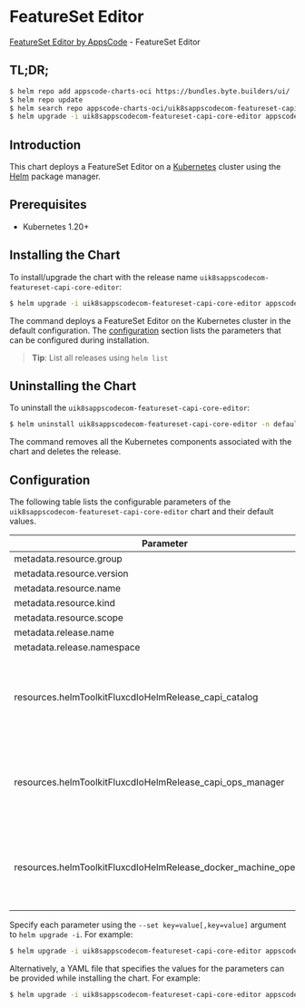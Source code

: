 # FeatureSet Editor

[FeatureSet Editor by AppsCode](https://byte.builders) - FeatureSet Editor

## TL;DR;

```bash
$ helm repo add appscode-charts-oci https://bundles.byte.builders/ui/
$ helm repo update
$ helm search repo appscode-charts-oci/uik8sappscodecom-featureset-capi-core-editor --version=v0.4.19
$ helm upgrade -i uik8sappscodecom-featureset-capi-core-editor appscode-charts-oci/uik8sappscodecom-featureset-capi-core-editor -n default --create-namespace --version=v0.4.19
```

## Introduction

This chart deploys a FeatureSet Editor on a [Kubernetes](http://kubernetes.io) cluster using the [Helm](https://helm.sh) package manager.

## Prerequisites

- Kubernetes 1.20+

## Installing the Chart

To install/upgrade the chart with the release name `uik8sappscodecom-featureset-capi-core-editor`:

```bash
$ helm upgrade -i uik8sappscodecom-featureset-capi-core-editor appscode-charts-oci/uik8sappscodecom-featureset-capi-core-editor -n default --create-namespace --version=v0.4.19
```

The command deploys a FeatureSet Editor on the Kubernetes cluster in the default configuration. The [configuration](#configuration) section lists the parameters that can be configured during installation.

> **Tip**: List all releases using `helm list`

## Uninstalling the Chart

To uninstall the `uik8sappscodecom-featureset-capi-core-editor`:

```bash
$ helm uninstall uik8sappscodecom-featureset-capi-core-editor -n default
```

The command removes all the Kubernetes components associated with the chart and deletes the release.

## Configuration

The following table lists the configurable parameters of the `uik8sappscodecom-featureset-capi-core-editor` chart and their default values.

|                            Parameter                             | Description |                                                                                                                                                                                                                                                                                                                                          Default                                                                                                                                                                                                                                                                                                                                           |
|------------------------------------------------------------------|-------------|--------------------------------------------------------------------------------------------------------------------------------------------------------------------------------------------------------------------------------------------------------------------------------------------------------------------------------------------------------------------------------------------------------------------------------------------------------------------------------------------------------------------------------------------------------------------------------------------------------------------------------------------------------------------------------------------|
| metadata.resource.group                                          |             | <code>ui.k8s.appscode.com</code>                                                                                                                                                                                                                                                                                                                                                                                                                                                                                                                                                                                                                                                           |
| metadata.resource.version                                        |             | <code>v1alpha1</code>                                                                                                                                                                                                                                                                                                                                                                                                                                                                                                                                                                                                                                                                      |
| metadata.resource.name                                           |             | <code>featuresets</code>                                                                                                                                                                                                                                                                                                                                                                                                                                                                                                                                                                                                                                                                   |
| metadata.resource.kind                                           |             | <code>FeatureSet</code>                                                                                                                                                                                                                                                                                                                                                                                                                                                                                                                                                                                                                                                                    |
| metadata.resource.scope                                          |             | <code>Cluster</code>                                                                                                                                                                                                                                                                                                                                                                                                                                                                                                                                                                                                                                                                       |
| metadata.release.name                                            |             | <code>RELEASE-NAME</code>                                                                                                                                                                                                                                                                                                                                                                                                                                                                                                                                                                                                                                                                  |
| metadata.release.namespace                                       |             | <code>default</code>                                                                                                                                                                                                                                                                                                                                                                                                                                                                                                                                                                                                                                                                       |
| resources.helmToolkitFluxcdIoHelmRelease_capi_catalog            |             | <code>{"apiVersion":"helm.toolkit.fluxcd.io/v2","kind":"HelmRelease","metadata":{"labels":{"app.kubernetes.io/component":"capi-catalog"},"name":"capi-catalog","namespace":"kubeops"},"spec":{"chart":{"spec":{"chart":"capi-catalog","sourceRef":{"kind":"HelmRepository","name":"appscode-charts-oci","namespace":"kubeops"},"version":"v2024.5.14"}},"install":{"crds":"CreateReplace","createNamespace":true,"remediation":{"retries":-1}},"interval":"5m","releaseName":"capi-catalog","storageNamespace":"capi-cluster","targetNamespace":"capi-cluster","timeout":"30m","upgrade":{"crds":"CreateReplace","remediation":{"retries":-1}}}}</code>                                    |
| resources.helmToolkitFluxcdIoHelmRelease_capi_ops_manager        |             | <code>{"apiVersion":"helm.toolkit.fluxcd.io/v2","kind":"HelmRelease","metadata":{"labels":{"app.kubernetes.io/component":"capi-ops-manager"},"name":"capi-ops-manager","namespace":"kubeops"},"spec":{"chart":{"spec":{"chart":"capi-ops-manager","sourceRef":{"kind":"HelmRepository","name":"appscode-charts-oci","namespace":"kubeops"},"version":"v2024.5.14"}},"install":{"crds":"CreateReplace","createNamespace":true,"remediation":{"retries":-1}},"interval":"5m","releaseName":"capi-ops-manager","storageNamespace":"capi-cluster","targetNamespace":"capi-cluster","timeout":"30m","upgrade":{"crds":"CreateReplace","remediation":{"retries":-1}}}}</code>                    |
| resources.helmToolkitFluxcdIoHelmRelease_docker_machine_operator |             | <code>{"apiVersion":"helm.toolkit.fluxcd.io/v2","kind":"HelmRelease","metadata":{"labels":{"app.kubernetes.io/component":"docker-machine-operator"},"name":"docker-machine-operator","namespace":"kubeops"},"spec":{"chart":{"spec":{"chart":"docker-machine-operator","sourceRef":{"kind":"HelmRepository","name":"appscode-charts-oci","namespace":"kubeops"},"version":"v2023.10.18"}},"install":{"crds":"CreateReplace","createNamespace":true,"remediation":{"retries":-1}},"interval":"5m","releaseName":"docker-machine-operator","storageNamespace":"kubeops","targetNamespace":"kubeops","timeout":"30m","upgrade":{"crds":"CreateReplace","remediation":{"retries":-1}}}}</code> |


Specify each parameter using the `--set key=value[,key=value]` argument to `helm upgrade -i`. For example:

```bash
$ helm upgrade -i uik8sappscodecom-featureset-capi-core-editor appscode-charts-oci/uik8sappscodecom-featureset-capi-core-editor -n default --create-namespace --version=v0.4.19 --set metadata.resource.group=ui.k8s.appscode.com
```

Alternatively, a YAML file that specifies the values for the parameters can be provided while
installing the chart. For example:

```bash
$ helm upgrade -i uik8sappscodecom-featureset-capi-core-editor appscode-charts-oci/uik8sappscodecom-featureset-capi-core-editor -n default --create-namespace --version=v0.4.19 --values values.yaml
```

